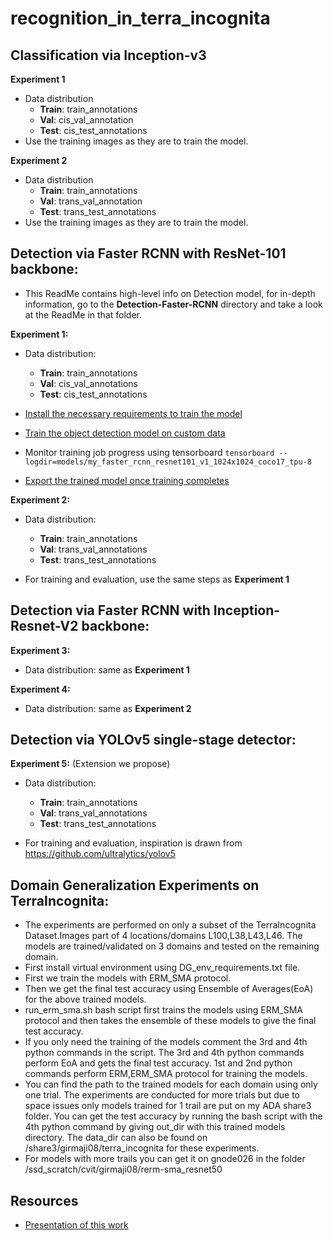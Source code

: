 # recognition_in_terra_incognita

## Classification via Inception-v3

**Experiment 1**
- Data distribution
    - **Train**: train_annotations
    - **Val**: cis_val_annotation
    - **Test**: cis_test_annotations
 - Use the training images as they are to train the model. 

**Experiment 2**
- Data distribution
    - **Train**: train_annotations
    - **Val**: trans_val_annotation
    - **Test**: trans_test_annotations
 - Use the training images as they are to train the model. 


## Detection via Faster RCNN with ResNet-101 backbone:

- This ReadMe contains high-level info on Detection model, for in-depth information, go to the **Detection-Faster-RCNN** directory and take a look at the ReadMe in that folder. 

**Experiment 1:**

- Data distribution:
    - **Train**: train_annotations
    - **Val**: cis_val_annotations
    - **Test**: cis_test_annotations

- [Install the necessary requirements to train the model](https://tensorflow-object-detection-api-tutorial.readthedocs.io/en/latest/install.html#tf-models-install-coco)

- [Train the object detection model on custom data](https://tensorflow-object-detection-api-tutorial.readthedocs.io/en/latest/training.html)

- Monitor training job progress using tensorboard
    `tensorboard --logdir=models/my_faster_rcnn_resnet101_v1_1024x1024_coco17_tpu-8`

- [Export the trained model once training completes](https://tensorflow-object-detection-api-tutorial.readthedocs.io/en/latest/training.html#exporting-a-trained-model)


**Experiment 2:**

- Data distribution:
    - **Train**: train_annotations
    - **Val**: trans_val_annotations
    - **Test**: trans_test_annotations

- For training and evaluation, use the same steps as **Experiment 1**

## Detection via Faster RCNN with  Inception-Resnet-V2 backbone:

**Experiment 3:**

- Data distribution: same as **Experiment 1**

**Experiment 4:**

- Data distribution: same as **Experiment 2**

## Detection via YOLOv5 single-stage detector:
**Experiment 5:** (Extension we propose)

- Data distribution:
    - **Train**: train_annotations
    - **Val**: trans_val_annotations
    - **Test**: trans_test_annotations

- For training and evaluation, inspiration is drawn from https://github.com/ultralytics/yolov5 

## Domain Generalization Experiments on TerraIncognita:

- The experiments are performed on only a subset of the TerraIncognita Dataset.Images part of 4 locations/domains L100,L38,L43,L46.  The models are trained/validated on 3 domains and tested on the remaining domain. 
- First install virtual environment using DG_env_requirements.txt file.
- First we train the models with ERM_SMA protocol.
- Then we get the final test accuracy using Ensemble of Averages(EoA) for the above trained models.
- run_erm_sma.sh bash script first trains the models using ERM_SMA protocol and then takes the ensemble of these models to give the final test accuracy.
- If you only need the training of the models comment the 3rd and 4th python commands in the script. The 3rd and 4th python commands perform EoA and gets the final test accuracy. 1st and 2nd python commands perform ERM,ERM_SMA protocol for training the models.
- You can find the path to the trained models for each domain using only one trial. The experiments are conducted for more trials but due to space issues only models trained for 1 trail are put on my ADA share3 folder. You can get the test accuracy by running the bash script with the 4th python command by giving out_dir with this trained models directory. The data_dir can also be found on /share3/girmaji08/terra_incognita for these experiments.
- For models with more trails you can get it on gnode026 in the folder /ssd_scratch/cvit/girmaji08/rerm-sma_resnet50 


## Resources

- [Presentation of this work](https://www.canva.com/design/DAFh8VpV6P0/WMOJE6te8_cxWD43tfvt3Q/view?utm_content=DAFh8VpV6P0&utm_campaign=designshare&utm_medium=link&utm_source=publishsharelink)
